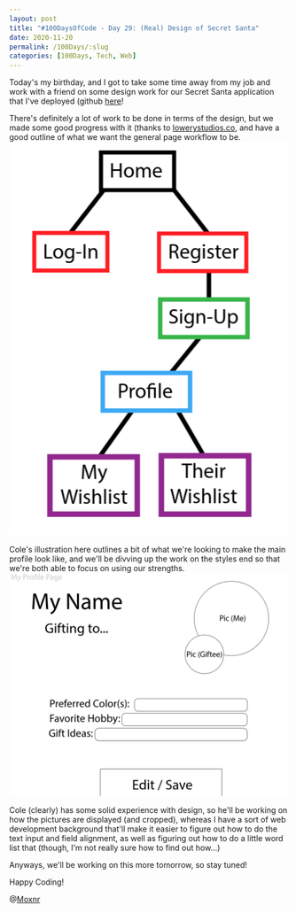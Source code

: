 ```yaml
---
layout: post
title: "#100DaysOfCode - Day 29: (Real) Design of Secret Santa"
date: 2020-11-20
permalink: /100Days/:slug
categories: [100Days, Tech, Web]
---
```


Today's my birthday, and I got to take some time away from my job and work with a friend on some design work for our Secret Santa application that I've deployed (github [here](https://github.com/mochsner/Blazor)!

There's definitely a lot of work to be done in terms of the design, but we made some good progress with it (thanks to [lowerystudios.co](https://lowerystudios.co), and have a good outline of what we want the general page workflow to be.
![secretsanta-workflow-wireframe](/assets/img/secretsanta-workflow-wireframe.png)

Cole's illustration here outlines a bit of what we're looking to make the main profile look like, and we'll be divving up the work on the styles end so that we're both able to focus on using our strengths.
![secretsanta-profile-wireframe](/assets/img/secretsanta-profile-wireframe.png)

Cole (clearly) has some solid experience with design, so he'll be working on how the pictures are displayed (and cropped), whereas I have a sort of web development background that'll make it easier to figure out how to do the text input and field alignment, as well as figuring out how to do a little word list that (though, I'm not really sure how to find out how...)

Anyways, we'll be working on this more tomorrow, so stay tuned!

Happy Coding!

@[Moxnr](https://twitter.com/moxnr)
